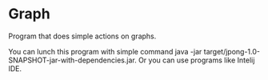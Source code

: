 # Graph
Program that does simple actions on graphs.

You can lunch this program with simple command java -jar target/jpong-1.0-SNAPSHOT-jar-with-dependencies.jar.
Or you can use programs like Intelij IDE.
